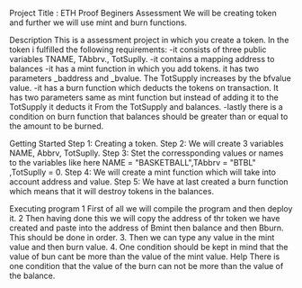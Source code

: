 Project Title : ETH Proof Beginers Assessment
 We will be creating token and further we will use mint and burn functions.

Description
This is a assessment project in which you create a token. In the token i fulfilled the following requirements: -it consists of three public variables TNAME, TAbbrv., TotSuplly. -it contains a mapping address to balances -it has a mint function in which you add tokens. it has two parameters _baddress and _bvalue. The TotSupply increases by the bfvalue value. -it has a burn function which deducts the tokens on transaction. It has two parameters same as mint function but instead of adding it to the TotSupply it deducts it From the TotSupply and balances. -lastly there is a condition on burn function that balances should be greater than or equal to the amount to be burned.

Getting Started
Step 1: Creating a token.
Step 2: We will create 3 variables NAME, Abbrv, TotSuplly.
Step 3: Stet the corressponding values or names to the variables like here NAME = "BASKETBALL",TAbbrv = "BTBL" ,TotSuplly = 0.
Step 4: We will create a mint function which will take into account address and value.
Step 5: We have at last created a burn function which means that it will destroy tokens in the balances.
 
Executing program
1 First of all we will compile the program and then deploy it. 
2 Then having done this we will copy the address of thr token we have created and paste into the address of Bmint then balance and then Bburn. This should be done in order.
3. Then we can type any value in the mint value and then burn value.
4. One condition should be kept in mind that the value of bun cant be more than the value of the mint value.
Help
There is one condition that the value of the burn can not be more than the value of the balance.
 
 
 
